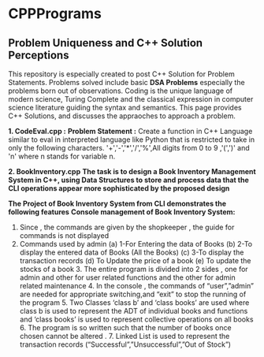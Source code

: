 # CPPPrograms #

## Problem Uniqueness and C++ Solution Perceptions ##
This repository is especially created to post C++ Solution for Problem Statements. Problems solved include basic **DSA Problems** especially the problems born out of observations. Coding is the unique language of modern science, Turing Complete and the classical expression in computer science literature guiding the syntax and semantics.
This page provides C++ Solutions, and discusses the appraoches to approach a problem. 

**1. CodeEval.cpp :**
**Problem Statement :** Create a function in C++ Language similar to eval in interpreted language like Python that is restricted to take in only the following characters.
                        '+','-','*','/','%',All digits from 0 to 9 ,'(',')' and 'n' where n stands for variable n.
                        
 **2. BookInventory.cpp**
 **The task is to design a Book Inventory Management System in C++, using Data Structures to store and process data that the CLI operations appear more sophisticated by the proposed design**
 
**The Project of Book Inventory System from CLI demonstrates the following features**
**Console management of Book Inventory System:**
1.	Since , the commands are given by the shopkeeper , the guide for commands is not displayed
2.	Commands used by admin
(a)	1-For Entering the data of Books
(b)	2-To display the entered data of Books (All the Books)
(c)	3-To display the transaction records
(d)	To Update the price of a book
(e)	To update the stocks of a book
      3. The entire program is divided into 2 sides , one for admin and other for user related  functions and the other for admin related maintenance
      4. In the console , the commands of “user”,”admin” are needed for appropriate switching,and “exit” to stop the running of the program
      5. Two Classes ‘class b’ and ‘class books’ are used where class b is used to represent the ADT of individual books and functions and ‘class books’ is used to represent collective operations on all books
      6. The program is so written such that the number of books once chosen cannot be altered . 
      7. Linked List is used to represent the transaction records (“Successful”,”Unsuccessful”,”Out of Stock”)


                        

